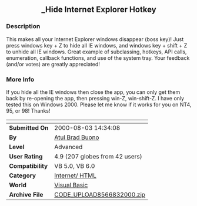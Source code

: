 ﻿<div align="center">

## \_Hide Internet Explorer Hotkey


</div>

### Description

This makes all your Internet Explorer windows disappear (boss key)! Just press windows key + Z to hide all IE windows, and windows key + shift + Z to unhide all IE windows. Great example of subclassing, hotkeys, API calls, enumeration, callback functions, and use of the system tray. Your feedback (and/or votes) are greatly appreciated!
 
### More Info
 
If you hide all the IE windows then close the app, you can only get them back by re-opening the app, then pressing win-Z, win-shift-Z. I have only tested this on Windows 2000. Please let me know if it works for you on NT4, 95, or 98! Thanks!


<span>             |<span>
---                |---
**Submitted On**   |2000-08-03 14:34:08
**By**             |[Atul Brad Buono](https://github.com/Planet-Source-Code/PSCIndex/blob/master/ByAuthor/atul-brad-buono.md)
**Level**          |Advanced
**User Rating**    |4.9 (207 globes from 42 users)
**Compatibility**  |VB 5\.0, VB 6\.0
**Category**       |[Internet/ HTML](https://github.com/Planet-Source-Code/PSCIndex/blob/master/ByCategory/internet-html__1-34.md)
**World**          |[Visual Basic](https://github.com/Planet-Source-Code/PSCIndex/blob/master/ByWorld/visual-basic.md)
**Archive File**   |[CODE\_UPLOAD8566832000\.zip](https://github.com/Planet-Source-Code/atul-brad-buono-hide-internet-explorer-hotkey__1-10141/archive/master.zip)









